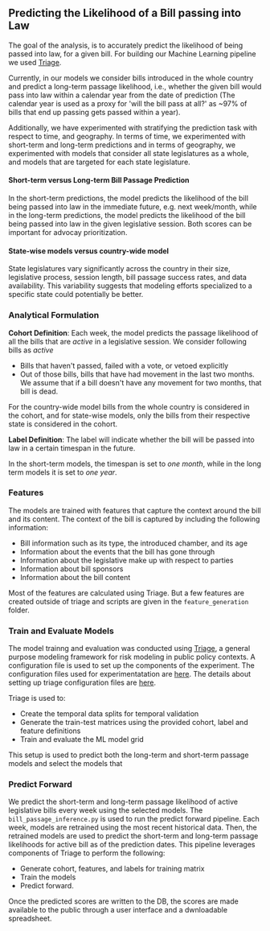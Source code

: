 ## Predicting the Likelihood of a Bill passing into Law

The goal of the analysis, is to accurately predict the likelihood of being passed into law, for a given bill. For building our Machine Learning pipeline we used [Triage](https://github.com/dssg/triage/).

Currently, in our models we consider bills introduced in the whole country and predict a long-term passage likelihood, i.e., whether the given bill would pass into law within a calendar year from the date of prediction (The calendar year is used as a proxy for 'will the bill pass at all?' as ~97% of bills that end up passing gets passed within a year).

Additionally, we have experimented with stratifying the prediction task with respect to time, and geography. 
In terms of time, we experimented with  short-term and long-term predictions and in terms of geography, we experimented with models that consider all state legislatures as a whole, and models that are targeted for each state legislature. 

#### Short-term versus Long-term Bill Passage Prediction

In the short-term predictions, the model predicts the likelihood of the bill being passed into law in the immediate future, e.g. next week/month, while in the long-term predictions, the model predicts the likelihood of the bill being passed into law in the given legislative session.
Both scores can be important for advocay prioritization.

#### State-wise models versus country-wide model

State legislatures vary significantly across the country in their size, legislative process, session length, bill passage success rates, and data availability. 
This variability suggests that modeling efforts specialized to a specific state could potentially be better.

### Analytical Formulation 

**Cohort Definition**: 
Each week, the model predicts the passage likelihood of all the bills that are _active_ in a legislative session. We consider following bills as _active_
- Bills that haven't passed, failed with a vote, or vetoed explicitly
- Out of those bills, bills that have had movement in the last two months. We assume that if a bill doesn't have any movement for two months, that bill is dead. 

For the country-wide model bills from the whole country is considered in the cohort, and for state-wise models, only the bills from their respective state is considered in the cohort.

**Label Definition**: 
The label will indicate whether the bill will be passed into law in a certain timespan in the future.

In the short-term models, the timespan is set to _one month_, while in the long term models it is set to _one year_.


### Features

The models are trained with features that capture the context around the bill and its content.
The context of the bill is captured by including the following information:

- Bill information such as its type, the introduced chamber, and its age
- Information about the events that the bill has gone through
- Information about the legislative make up with respect to parties
- Information about bill sponsors
- Information about the bill content

Most of the features are calculated using Triage. But a few features are created outside of triage and scripts are given in the `feature_generation` folder.

### Train and Evaluate Models

The model trainng and evaluation was conducted using [Triage](https://github.com/dssg/triage/), a general purpose modeling framework for risk modeling in public policy contexts.
A configuration file is used to set up the components of the experiment. The configuration files used for experimentatation are [here](https://github.com/dssg/aclu_leg_tracker/tree/master/src/bill_passage/triage_config).
The details about setting up triage configuration files are [here](https://dssg.github.io/triage/quickstart/#3-set-up-triage-configuration-files).

Triage is used to:

- Create the temporal data splits for temporal validation
- Generate the train-test matrices using the provided cohort, label and feature definitions
- Train and evaluate the ML model grid

This setup is used to predict both the long-term and short-term passage models and select the models that


### Predict Forward

We predict the short-term and long-term passage likelihood of active legislative bills every week using the selected models. The `bill_passage_inference.py` is used to run the predict forward pipeline. 
Each week, models are retrained using the most recent historical data. Then, the retrained models are used to predict the short-term and long-term passage likelihoods for active bill as of the prediction dates. 
This pipeline leverages components of Triage to perform the following:

- Generate cohort, features, and labels for training matrix
- Train the models
- Predict forward.

Once the predicted scores are written to the DB, the scores are made available to the public through a user interface and a dwnloadable spreadsheet.
